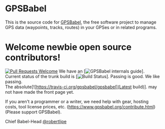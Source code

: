 # GPSBabel
This is the source code for [GPSBabel](https://www.gpsbabel.org), the free software project to manage GPS data (waypoints, tracks, routes) in your GPSes or in related programs.

# Welcome newbie open source contributors!

[![Pull Requests Welcome](https://img.shields.io/badge/PRs-welcome-brightgreen.svg?style=flat)](http://makeapullrequest.com)
We have an [![GPSBabel internals guide](https://github.com/gpsbabel/gpsbabel/blob/master/README.contrib)].</br> 
Current status of the trunk build is [![Build Status](https://travis-ci.org/gpsbabel/gpsbabel.svg?branch=master)]. Passing is good. We like passing. </br>
The absolute[![https://travis-ci.org/gpsbabel/gpsbabel](Latest build)]. may not have made the front page yet.</br>

If you aren't a programmer or a writer, we need help with gear, hosting costs, tool license prices, etc. (https://www.gpsbabel.org/contribute.html)(Please support GPSBabel).
<!-- consider sites like forthebadge.com for others -->


<!--
## News
We moved the source here on July 31, 2015 because [Google Code is shutting
down](https://opensource.googleblog.com/2015/03/farewell-to-google-code.html) and
there is a large inertia in the open source world for Git in general and Github specifically.

As a result, some of our doc with our last release will now point to links on
[code.google.com](https://code.google.com) that will no longer work.
If you find doc that is out of date, please let us know.
(Better yet, please send pull requests with fixes.)
-->

Chief Babel-Head
[@robertlipe](https://github.com/robertlipe)

